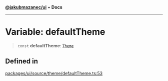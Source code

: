 [**@jakubmazanec/ui**](../README.md) • **Docs**

---

# Variable: defaultTheme

> `const` **defaultTheme**: [`Theme`](../type-aliases/Theme.md)

## Defined in

[packages/ui/source/theme/defaultTheme.ts:53](https://github.com/jakubmazanec/tools/blob/1c4f0471e4ca7ee64c14124101a8ac795175e9bf/packages/ui/source/theme/defaultTheme.ts#L53)
